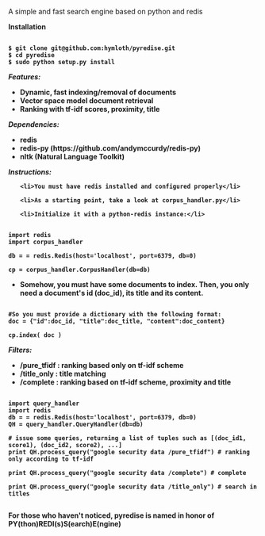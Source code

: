 <p>A simple and fast search engine based on python and redis</p>

<p><b>Installation</p>
<pre><code>	
$ git clone git@github.com:hymloth/pyredise.git
$ cd pyredise
$ sudo python setup.py install
</code></pre>


<p>
<em>Features:</em>
<ul>
	<li>Dynamic, fast indexing/removal of documents</li>
	<li>Vector space model document retrieval</li>	
	<li>Ranking with tf-idf scores, proximity, title</li>
</ul>	
</p>

<p>
<em>Dependencies:</em>
<ul>
	<li>redis</li>
	<li>redis-py (https://github.com/andymccurdy/redis-py)</li>
	<li>nltk (Natural Language Toolkit)</li>
</ul>	
</p>	


	
<em>Instructions:</em>

<p>	
<ul>

	<li>You must have redis installed and configured properly</li>

	<li>As a starting point, take a look at corpus_handler.py</li>
	
	<li>Initialize it with a python-redis instance:</li>
</ul>

<pre><code>	
import redis
import corpus_handler

db = = redis.Redis(host='localhost', port=6379, db=0)
    	
cp = corpus_handler.CorpusHandler(db=db)
</code></pre>


<ul>	
	<li>Somehow, you must have some documents to index. Then, 
	you only need a document's id (doc_id), its title and its content.
	</li>
</ul>


<pre><code>
#So you must provide a dictionary with the following format:
doc = {"id":doc_id, "title":doc_title, "content":doc_content}

cp.index( doc )
</code></pre>
		
</p>		


<p>
<em>Filters:</em>
<ul>
	<li>/pure_tfidf : ranking based only on tf-idf scheme </li>
	<li>/title_only : title matching </li>
	<li>/complete : ranking based on tf-idf scheme, proximity and title </li>
</ul>	

<pre><code>
import query_handler
import redis
db = = redis.Redis(host='localhost', port=6379, db=0)
QH = query_handler.QueryHandler(db=db)

# issue some queries, returning a list of tuples such as [(doc_id1, score1), (doc_id2, score2), ...]
print QH.process_query("google security data /pure_tfidf") # ranking only according to tf-idf

print QH.process_query("google security data /complete") # complete

print QH.process_query("google security data /title_only") # search in titles

</code></pre>
</p>	


<p>
For those who haven't noticed, pyredise is named in honor of PY(thon)REDI(s)S(earch)E(ngine)
</p>